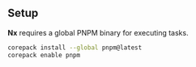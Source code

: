 ## Setup

**Nx** requires a global PNPM binary for executing tasks.

```sh
corepack install --global pnpm@latest
corepack enable pnpm
```
